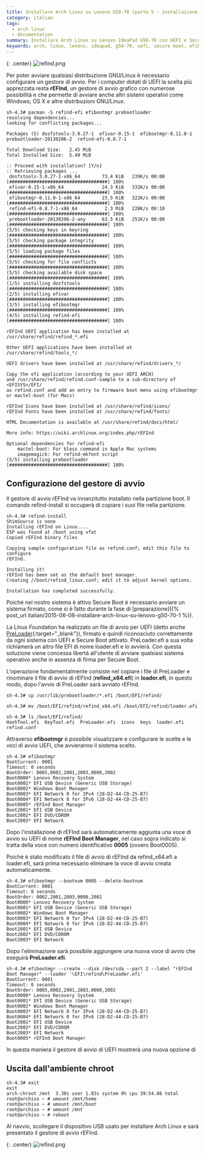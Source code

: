 ```yaml
---
title: Installare Arch Linux su Lenovo G50-70 (parte 5 - installazione del gestore di avvio)
category: italian
tags:
  - arch linux
  - documentation
summary: Installare Arch Linux su Lenovo IdeaPad G50-70 con UEFI e Secure Boot (parte 5 - Installazione del gestore di avvio)
keywords: arch, linux, lenovo, ideapad, g50-70, uefi, secure boot, efibootmgr, loader, refind, prebootloader
---
```


{: .center}
![refind.png]

Per poter avviare qualsiasi distribuzione GNU/Linux è necessario configurare un
gestore di avvio. Per i computer dotati di UEFI la scelta più apprezzata resta
**rEFInd**, un gestore di avvio grafico con numerose possibilità e che permette
di avviare anche altri sistemi operativi come Windows, OS X e altre distribuzioni
GNU/Linux.

    sh-4.3# pacman -S refind-efi efibootmgr prebootloader
    resolving dependencies...
    looking for conflicting packages...

    Packages (5) dosfstools-3.0.27-1  efivar-0.15-1  efibootmgr-0.11.0-1  prebootloader-20130206-2  refind-efi-0.8.7-1

    Total Download Size:   2.45 MiB
    Total Installed Size:  5.49 MiB

    :: Proceed with installation? [Y/n] 
    :: Retrieving packages ...
     dosfstools-3.0.27-1-x86_64        73.4 KiB   239K/s 00:00 [####################################] 100%
     efivar-0.15-1-x86_64              24.3 KiB   332K/s 00:00 [####################################] 100%
     efibootmgr-0.11.0-1-x86_64        23.5 KiB   322K/s 00:00 [####################################] 100%
     refind-efi-0.8.7-1-x86_64          2.3 MiB   228K/s 00:10 [####################################] 100%
     prebootloader-20130206-2-any      63.5 KiB   251K/s 00:00 [####################################] 100%
    (5/5) checking keys in keyring                             [####################################] 100%
    (5/5) checking package integrity                           [####################################] 100%
    (5/5) loading package files                                [####################################] 100%
    (5/5) checking for file conflicts                          [####################################] 100%
    (5/5) checking available disk space                        [####################################] 100%
    (1/5) installing dosfstools                                [####################################] 100%
    (2/5) installing efivar                                    [####################################] 100%
    (3/5) installing efibootmgr                                [####################################] 100%
    (4/5) installing refind-efi                                [####################################] 100%

    rEFInd UEFI application has been installed at /usr/share/refind/refind_*.efi

    Other UEFI applications have been installed at /usr/share/refind/tools_*/

    UEFI drivers have been installed at /usr/share/refind/drivers_*/

    Copy the efi application (according to your UEFI ARCH) 
    and /usr/share/refind/refind.conf-sample to a sub-directory of <EFISYS>/EFI/
    as refind.conf and add an entry to firmware boot menu using efibootmgr
    or mactel-boot (for Macs)

    rEFInd Icons have been installed at /usr/share/refind/icons/
    rEFInd Fonts have been installed at /usr/share/refind/fonts/

    HTML Documentation is available at /usr/share/refind/docs/html/

    More info: https://wiki.archlinux.org/index.php/rEFInd 

    Optional dependencies for refind-efi
        mactel-boot: For bless command in Apple Mac systems
        imagemagick: For refind-mkfont script
    (5/5) installing prebootloader                             [####################################] 100%

## Configurazione del gestore di avvio

Il gestore di avvio rEFInd va innanzitutto installato nella partizione boot. Il
comando refind-install si occuperà di copiare i suoi file nella partizione.

    sh-4.3# refind-install 
    ShimSource is none
    Installing rEFInd on Linux....
    ESP was found at /boot using vfat
    Copied rEFInd binary files

    Copying sample configuration file as refind.conf; edit this file to configure
    rEFInd.

    Installing it!
    rEFInd has been set as the default boot manager.
    Creating //boot/refind_linux.conf; edit it to adjust kernel options.

    Installation has completed successfully.

Poiché nel nostro sistema è attivo Secure Boot è necessario avviare un sistema
firmato, come si è fatto durante la fase di
[preparazione]({% post_url italian/2015-06-08-installare-arch-linux-su-lenovo-g50-70-1 %}).

La Linux Foundation ha realizzato un file di avvio per UEFI (detto anche
[PreLoader]{:target="_blank"}), firmato e quindi riconosciuto correttamente da
ogni sistema con UEFI e Secure Boot attivato. PreLoader.efi a sua volta
richiamerà un altro file EFI di nome loader.efi e lo avvierà. Con questa
soluzione viene concessa libertà all'utente di avviare qualsiasi sistema
operativo anche in assenza di firma per Secure Boot.

L'operazione fondamentalmente consiste nel copiare i file di PreLoader e
rinominare il file di avvio di rEFInd (**refind_x64.efi**) in **loader.efi**,
in questo modo, dopo l'avvio di PreLoader sarà avviato rEFInd.

    sh-4.3# cp /usr/lib/prebootloader/*.efi /boot/EFI/refind/

    sh-4.3# mv /boot/EFI/refind/refind_x64.efi /boot/EFI/refind/loader.efi

    sh-4.3# ls /boot/EFI/refind/
    HashTool.efi  KeyTool.efi  PreLoader.efi  icons  keys  loader.efi  refind.conf

Attraverso **efibootmgr** è possibile visualizzare e configurare le scelte e le
voci di avvio UEFI, che avvieranno il sistema scelto.

    sh-4.3# efibootmgr 
    BootCurrent: 0001
    Timeout: 0 seconds
    BootOrder: 0005,0002,2001,2003,0000,2002
    Boot0000* Lenovo Recovery System
    Boot0001* EFI USB Device (Generic USB Storage)
    Boot0002* Windows Boot Manager
    Boot0003* EFI Network 0 for IPv4 (28-D2-44-CD-25-B7) 
    Boot0004* EFI Network 0 for IPv6 (28-D2-44-CD-25-B7) 
    Boot0005* rEFInd Boot Manager
    Boot2001* EFI USB Device
    Boot2002* EFI DVD/CDROM
    Boot2003* EFI Network

Dopo l'installazione di rEFInd sarà automaticamente aggiunta una voce di avvio
su UEFI di nome **rEFInd Boot Manager**, nel caso sopra indicato si tratta
della voce con numero identificativo **0005** (ovvero Boot0005).

Poiché è stato modificato il file di avvio di rEFInd da refind_x64.efi a
loader.efi, sarà prima necessario eliminare la voce di avvio creata automaticamente.

    sh-4.3# efibootmgr --bootnum 0005 --delete-bootnum
    BootCurrent: 0001
    Timeout: 0 seconds
    BootOrder: 0002,2001,2003,0000,2002
    Boot0000* Lenovo Recovery System
    Boot0001* EFI USB Device (Generic USB Storage)
    Boot0002* Windows Boot Manager
    Boot0003* EFI Network 0 for IPv4 (28-D2-44-CD-25-B7) 
    Boot0004* EFI Network 0 for IPv6 (28-D2-44-CD-25-B7) 
    Boot2001* EFI USB Device
    Boot2002* EFI DVD/CDROM
    Boot2003* EFI Network

Dopo l'eliminazione sarà possibile aggiungere una nuova voce di avvio che
eseguirà **PreLoader.efi**.

    sh-4.3# efibootmgr --create --disk /dev/sda --part 2 --label "rEFInd Boot Manager" --loader '\EFI\refind\PreLoader.efi'
    BootCurrent: 0001
    Timeout: 0 seconds
    BootOrder: 0005,0002,2001,2003,0000,2002
    Boot0000* Lenovo Recovery System
    Boot0001* EFI USB Device (Generic USB Storage)
    Boot0002* Windows Boot Manager
    Boot0003* EFI Network 0 for IPv4 (28-D2-44-CD-25-B7)
    Boot0004* EFI Network 0 for IPv6 (28-D2-44-CD-25-B7)
    Boot2001* EFI USB Device
    Boot2002* EFI DVD/CDROM
    Boot2003* EFI Network
    Boot0005* rEFInd Boot Manager

In questa maniera il gestore di avvio di UEFI mostrerà una nuova opzione di

## Uscita dall'ambiente chroot

    sh-4.3# exit
    exit
    arch-chroot /mnt  3.38s user 1.83s system 0% cpu 39:54.86 total
    root@archiso ~ # umount /mnt/home 
    root@archiso ~ # umount /mnt/boot 
    root@archiso ~ # umount /mnt     
    root@archiso ~ # reboot


Al riavvio, scollegare il dispositivo USB usato per installare Arch Linux e sarà
presentato il gestore di avvio rEFInd.

{: .center}
![refind.png]

[refind.png]: /resources/articles/2015-06/refind.png

[preloader]: http://www.linuxfoundation.org/news-media/blogs/browse/2012/10/linux-foundation-uefi-secure-boot-system-open-source
